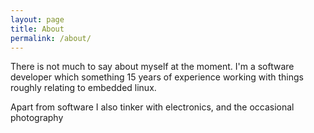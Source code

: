 ```yaml
---
layout: page
title: About
permalink: /about/
---
```


There is not much to say about myself at the moment. I'm a software developer
which something 15 years of experience working with things roughly relating to
embedded linux.

Apart from software I also tinker with electronics, and the occasional
photography

<!-- vim: set et ts=2 sw=2 ss=2 tw=80 : -->
